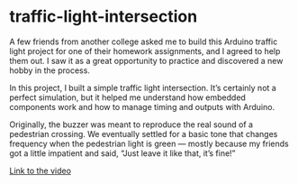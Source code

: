 # traffic-light-intersection


A few friends from another college asked me to build this Arduino traffic light project for one of their homework assignments, and I agreed to help them out. I saw it as a great opportunity to practice and discovered a new hobby in the process.

In this project, I built a simple traffic light intersection. It’s certainly not a perfect simulation, but it helped me understand how embedded components work and how to manage timing and outputs with Arduino.

Originally, the buzzer was meant to reproduce the real sound of a pedestrian crossing. We eventually settled for a basic tone that changes frequency when the pedestrian light is green — mostly because my friends got a little impatient and said, “Just leave it like that, it’s fine!”

[Link to the video](https://youtu.be/BwZMWcFQTfc)
